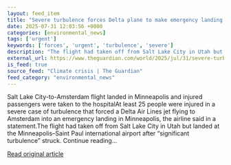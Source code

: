 ```yaml
---
layout: feed_item
title: "Severe turbulence forces Delta plane to make emergency landing after 25 passengers injured"
date: 2025-07-31 12:03:56 +0000
categories: [environmental_news]
tags: ['urgent']
keywords: ['forces', 'urgent', 'turbulence', 'severe']
description: "The flight had taken off from Salt Lake City in Utah but landed at the Minneapolis–Saint Paul international airport after “significant turbulence” struck"
external_url: https://www.theguardian.com/world/2025/jul/31/severe-turbulence-delta-25-passengers-injured
is_feed: true
source_feed: "Climate crisis | The Guardian"
feed_category: "environmental_news"
---
```


Salt Lake City-to-Amsterdam flight landed in Minneapolis and injured passengers were taken to the hospitalAt least 25 people were injured in a severe case of turbulence that forced a Delta Air Lines jet flying to Amsterdam into an emergency landing in Minneapolis, the airline said in a statement.The flight had taken off from Salt Lake City in Utah but landed at the Minneapolis–Saint Paul international airport after “significant turbulence” struck. Continue reading...

[Read original article](https://www.theguardian.com/world/2025/jul/31/severe-turbulence-delta-25-passengers-injured)
